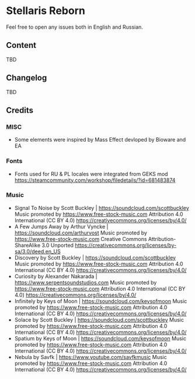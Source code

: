# Stellaris Reborn

Feel free to open any issues both in English and Russian.

## Content
TBD

## Changelog
TBD

## Credits
### MISC
* Some elements were inspired by Mass Effect devloped by Bioware and EA
### Fonts
* Fonts used for RU & PL locales were integrated from GEKS mod https://steamcommunity.com/workshop/filedetails/?id=681483874
### Music
* Signal To Noise by Scott Buckley | https://soundcloud.com/scottbuckley
  Music promoted by https://www.free-stock-music.com
  Attribution 4.0 International (CC BY 4.0)
  https://creativecommons.org/licenses/by/4.0/
* A Few Jumps Away by Arthur Vyncke | https://soundcloud.com/arthurvost
  Music promoted by https://www.free-stock-music.com
  Creative Commons Attribution-ShareAlike 3.0 Unported
  https://creativecommons.org/licenses/by-sa/3.0/deed.en_US
* Discovery by Scott Buckley | https://soundcloud.com/scottbuckley
  Music promoted by https://www.free-stock-music.com
  Attribution 4.0 International (CC BY 4.0)
  https://creativecommons.org/licenses/by/4.0/
* Curiosity by Alexander Nakarada | https://www.serpentsoundstudios.com
  Music promoted by https://www.free-stock-music.com
  Attribution 4.0 International (CC BY 4.0)
  https://creativecommons.org/licenses/by/4.0/
* Infinitely by Keys of Moon | https://soundcloud.com/keysofmoon
  Music promoted by https://www.free-stock-music.com
  Attribution 4.0 International (CC BY 4.0)
  https://creativecommons.org/licenses/by/4.0/
* Solace by Scott Buckley | https://soundcloud.com/scottbuckley
  Music promoted by https://www.free-stock-music.com
  Attribution 4.0 International (CC BY 4.0)
  https://creativecommons.org/licenses/by/4.0/
* Spatium by Keys of Moon | https://soundcloud.com/keysofmoon
  Music promoted by https://www.free-stock-music.com
  Attribution 4.0 International (CC BY 4.0)
  https://creativecommons.org/licenses/by/4.0/
* Nebula by Savfk | https://www.youtube.com/savfkmusic
  Music promoted by https://www.free-stock-music.com
  Attribution 4.0 International (CC BY 4.0)
  https://creativecommons.org/licenses/by/4.0/